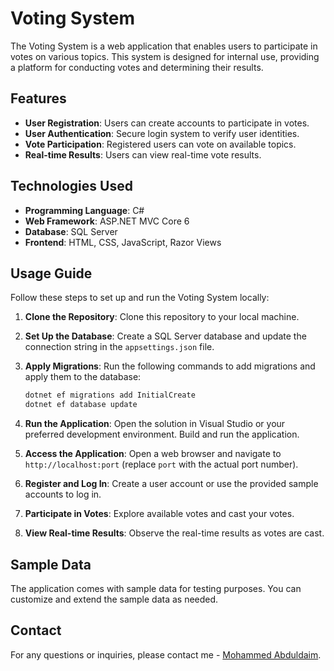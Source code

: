 # Voting System

The Voting System is a web application that enables users to participate in votes on various topics. This system is designed for internal use, providing a platform for conducting votes and determining their results.

## Features

- **User Registration**: Users can create accounts to participate in votes.
- **User Authentication**: Secure login system to verify user identities.
- **Vote Participation**: Registered users can vote on available topics.
- **Real-time Results**: Users can view real-time vote results.

## Technologies Used

- **Programming Language**: C#
- **Web Framework**: ASP.NET MVC Core 6
- **Database**: SQL Server
- **Frontend**: HTML, CSS, JavaScript, Razor Views

## Usage Guide

Follow these steps to set up and run the Voting System locally:

1. **Clone the Repository**: Clone this repository to your local machine.

2. **Set Up the Database**: Create a SQL Server database and update the connection string in the `appsettings.json` file.
3. **Apply Migrations**: Run the following commands to add migrations and apply them to the database:
   ```bash
   dotnet ef migrations add InitialCreate
   dotnet ef database update
   ```

5. **Run the Application**: Open the solution in Visual Studio or your preferred development environment. Build and run the application. 

6. **Access the Application**: Open a web browser and navigate to `http://localhost:port` (replace `port` with the actual port number).

7. **Register and Log In**: Create a user account or use the provided sample accounts to log in.

8. **Participate in Votes**: Explore available votes and cast your votes.

9. **View Real-time Results**: Observe the real-time results as votes are cast.

## Sample Data

The application comes with sample data for testing purposes. You can customize and extend the sample data as needed.


## Contact

For any questions or inquiries, please contact me -  [Mohammed Abduldaim](mailto:moh.daim996@gmail.com).
